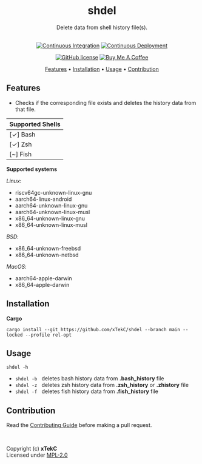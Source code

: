 <div align="center">

# shdel
Delete data from shell history file(s).

<!-- <a href="https://crates.io/crates/shdel/"><img src="https://img.shields.io/crates/v/shdel?style=flat&amp;labelColor=032a1a&amp;color=065535&amp;logo=Rust&amp;logoColor=white" alt="Crate Release"></a> -->
<br>
<a href="https://github.com/xTekC/shdel/actions?query=workflow%3A%22Continuous+Integration%22"><img src="https://img.shields.io/github/actions/workflow/status/xTekC/shdel/ci.yml?branch=main&amp;style=flat&amp;labelColor=032a1a&amp;color=065535&amp;logo=GitHub%20Actions&amp;logoColor=white&amp;label=Build" alt="Continuous Integration"></a>
<a href="https://github.com/xTekC/shdel/actions?query=workflow%3A%22Continuous+Deployment%22"><img src="https://img.shields.io/github/actions/workflow/status/xTekC/shdel/cd.yml?style=flat&amp;labelColor=032a1a&amp;color=065535&amp;logo=GitHub%20Actions&amp;logoColor=white&amp;label=Release" alt="Continuous Deployment"></a>
<!-- <a href="https://docs.rs/shdel/"><img src="https://img.shields.io/docsrs/shdel?style=flat&amp;labelColor=032a1a&amp;color=065535&amp;logo=Rust&amp;logoColor=white" alt="Documentation"></a> -->

[![GitHub license](https://img.shields.io/github/license/xTekC/shdel.svg?style=flat&labelColor=032a1a&color=065535&logo=GitHub&logoColor=black&label=License)](https://github.com/xTekC/shdel/blob/main/LICENSE)
[![Buy Me A Coffee](https://img.shields.io/badge/Buy%20Me%20A-Coffee-orange?style=flat&labelColor=FFFFFF&color=000000&logo=buy-me-a-coffee&logoColor=black)](https://www.buymeacoffee.com/xTekC)

<a href="#features">Features</a> •
<a href="#installation">Installation</a> •
<a href="#usage">Usage</a> •
<a href="#contribution">Contribution</a>
<!-- <a href="#roadmap">Roadmap</a> -->
<!-- <a href="#acknowledgements">Acknowlegements</a> • -->

</div>

## Features
- Checks if the corresponding file exists and deletes the history data from that file.

| **Supported Shells** |
|----------------------|
|    [&check;] Bash    |
|    [&check;] Zsh     |
|    [~] Fish    |

**Supported systems**

_Linux_:
- riscv64gc-unknown-linux-gnu
- aarch64-linux-android
- aarch64-unknown-linux-gnu
- aarch64-unknown-linux-musl
- x86_64-unknown-linux-gnu
- x86_64-unknown-linux-musl

_BSD_:
- x86_64-unknown-freebsd
- x86_64-unknown-netbsd

_MacOS_:
- aarch64-apple-darwin
- x86_64-apple-darwin

<!-- _Windows_:
- aarch64-pc-windows-msvc
- x86_64-pc-windows-gnu
- x86_64-pc-windows-msvc -->

## Installation

**Cargo**

```
cargo install --git https://github.com/xTekC/shdel --branch main --locked --profile rel-opt
```

<!-- **Prebuilt Binary**
<br>

(For Android, use Termux: `https://f-droid.org/repo/com.termux_118.apk`)

Unix-Like [Install](https://github.com/xTeKc/shdel/blob/main/scripts/install.sh)<br>

```
curl -sSL https://raw.githubusercontent.com/xTeKc/shdel/main/scripts/install.sh | sh
```

Unix-Like [Remove](https://github.com/xTeKc/shdel/blob/main/scripts/remove.sh)

```
curl -sSL https://raw.githubusercontent.com/xTeKc/shdel/main/scripts/remove.sh | sh
``` -->

<!-- - Download the release binary and the corresponding hash file from the [Releases](https://github.com/xTekC/shdel/releases) page.

- _Unix-Like Systems:_
   - Verify the integrity of the binary by checking its hash: 
   ```
   sha512sum -c shdel-v0.0.0-ARCH.tar.gz.sha512
   ```
   - Extract the binary to ~/ and create a symlink in /usr/local/bin/ for system-wide access: 
   ```
   tar -xzvf shdel-v0.0.0-ARCH.tar.gz -C ~/ && sudo ln -s ~/shdel/bin/shdel /usr/local/bin/shdel
   ```

**Android**

- Download Termux:
```
https://f-droid.org/repo/com.termux_118.apk
```

- Within Termux:

   [Install](https://github.com/xTeKc/shdel/blob/main/scripts/android_i.sh):
   ```
   curl -sSL https://raw.githubusercontent.com/xTeKc/shdel/main/scripts/android_i.sh | bash
   ```

   [Remove](https://github.com/xTeKc/shdel/blob/main/scripts/android_rm.sh):
   ```
   curl -sSL https://raw.githubusercontent.com/xTeKc/shdel/main/scripts/android_rm.sh | bash
   ``` -->

## Usage

```
shdel -h
```

- `shdel -b` &nbsp; deletes bash history data from **.bash_history** file
- `shdel -z` &nbsp; deletes zsh history data from **.zsh_history** or **.zhistory** file
- `shdel -f` &nbsp; deletes fish history data from **.fish_history** file

## Contribution
Read the [Contributing Guide](CONTRIBUTING.md) before making a pull request.

<!-- ## Roadmap
A list of planned future developments for the project. -->

<!-- ## Acknowledgements
List of any external libraries, frameworks, or other resources used in the project. -->

<br>

Copyright (c) **xTekC** <br>
Licensed under [MPL-2.0](LICENSE)
